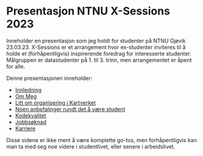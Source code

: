 # Presentasjon NTNU X-Sessions 2023

Inneholder en presentasjon som jeg holdt for studenter på NTNU Gjøvik 23.03.23. 
X-Sessions er et arrangement hvor ex-studenter inviteres til å holde et (forhåpentligvis) inspirerende
foredrag for interesserte studenter. Målgruppen er datastudenter på 1. til 3. trinn, men arrangementet
er åpent for alle.

Denne presentasjonen inneholder:
- [Innledning](https://github.com/amundsor/ntnu_xsessions/blob/master/src/main/java/no/amundsor/xsessions/1_innledning.md)
- [Om Meg](https://github.com/amundsor/ntnu_xsessions/blob/master/src/main/java/no/amundsor/xsessions/2_meg.md)
- [Litt om organisering i Kartverket](https://github.com/amundsor/ntnu_xsessions/blob/master/src/main/java/no/amundsor/xsessions/3_organisering_kartverket.md)
- [Noen anbefalinger rundt det å være student](https://github.com/amundsor/ntnu_xsessions/blob/master/src/main/java/no/amundsor/xsessions/4_student.md)
- [Kodekvalitet](https://github.com/amundsor/ntnu_xsessions/blob/master/src/main/java/no/amundsor/xsessions/5_kodekvalitet.md)
- [Jobbsøknad](https://github.com/amundsor/ntnu_xsessions/blob/master/src/main/java/no/amundsor/xsessions/6_jobb.md)
- [Karriere](https://github.com/amundsor/ntnu_xsessions/blob/master/src/main/java/no/amundsor/xsessions/7_karriere.md)

Disse sidene er ikke ment å være komplette go-tos, men forhåpentligvis kan man ta med seg noe videre i 
studentlivet, eller senere i arbeidslivet.
